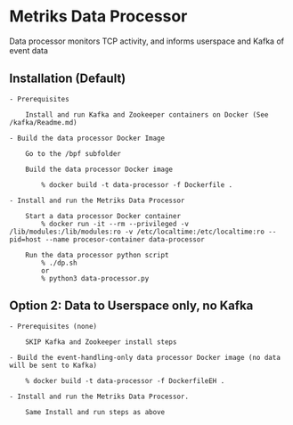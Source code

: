 # Metriks Data Processor

Data processor monitors TCP activity, and informs userspace and Kafka of event data 
 
## Installation (Default)

    - Prerequisites 
    
        Install and run Kafka and Zookeeper containers on Docker (See /kafka/Readme.md)

    - Build the data processor Docker Image
        
        Go to the /bpf subfolder

        Build the data processor Docker image

            % docker build -t data-processor -f Dockerfile .

    - Install and run the Metriks Data Processor

        Start a data processor Docker container
            % docker run -it --rm --privileged -v /lib/modules:/lib/modules:ro -v /etc/localtime:/etc/localtime:ro --pid=host --name procesor-container data-processor

        Run the data processor python script
            % ./dp.sh
            or 
            % python3 data-processor.py


## Option 2: Data to Userspace only, no Kafka

    - Prerequisites (none)

        SKIP Kafka and Zookeeper install steps

    - Build the event-handling-only data processor Docker image (no data will be sent to Kafka)

        % docker build -t data-processor -f DockerfileEH .

    - Install and run the Metriks Data Processor.

        Same Install and run steps as above  
              